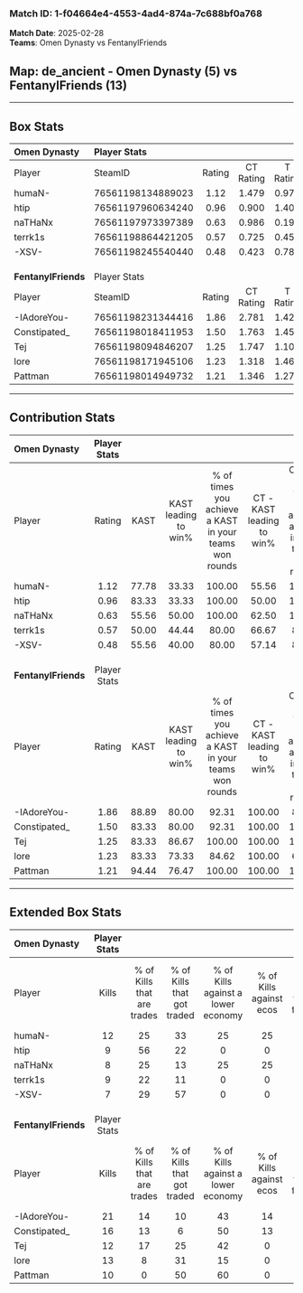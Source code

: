### Match ID: 1-f04664e4-4553-4ad4-874a-7c688bf0a768  
**Match Date**: 2025-02-28  
**Teams**: Omen Dynasty vs FentanylFriends  

## **Map**: de_ancient - Omen Dynasty (5) vs FentanylFriends (13)  
---  

## Box Stats  

| **Omen Dynasty**    | Player Stats      |        |           |          |       |       |       |         |        |      |     |
| :- | :- | :-: | :-: | :-: | :-: | :-: | :-: | :-: | :-: | :-: | :-: |
| Player              | SteamID           | Rating | CT Rating | T Rating | KAST  |  ADR  | Kills | Assists | Deaths | K/D  | HS% |
| humaN-              | 76561198134889023 |  1.12  |   1.479   |  0.970   | 77.78 | 108.7 |  12   |    7    |   16   | 0.75 | 50  |
| htip                | 76561197960634240 |  0.96  |   0.900   |  1.402   | 83.33 | 59.2  |   9   |    5    |   12   | 0.75 | 55  |
| naTHaNx             | 76561197973397389 |  0.63  |   0.986   |  0.192   | 55.56 | 56.1  |   8   |    3    |   14   | 0.57 | 62  |
| terrk1s             | 76561198864421205 |  0.57  |   0.725   |  0.451   | 50.00 | 43.6  |   9   |    3    |   15   | 0.60 | 66  |
| -XSV-               | 76561198245540440 |  0.48  |   0.423   |  0.782   | 55.56 | 44.7  |   7   |    2    |   16   | 0.44 | 71  |
|                     |                   |        |           |          |       |       |       |         |        |      |     |
|                     |                   |        |           |          |       |       |       |         |        |      |     |
|                     |                   |        |           |          |       |       |       |         |        |      |     |
| **FentanylFriends** | Player Stats      |        |           |          |       |       |       |         |        |      |     |
| Player              | SteamID           | Rating | CT Rating | T Rating | KAST  |  ADR  | Kills | Assists | Deaths | K/D  | HS% |
| -IAdoreYou-         | 76561198231344416 |  1.86  |   2.781   |  1.422   | 88.89 | 102.7 |  21   |    3    |   7    | 3.00 | 66  |
| Constipated_        | 76561198018411953 |  1.50  |   1.763   |  1.458   | 83.33 | 87.1  |  16   |    3    |   8    | 2.00 | 43  |
| Tej                 | 76561198094846207 |  1.25  |   1.747   |  1.100   | 83.33 | 85.4  |  12   |    4    |   10   | 1.20 | 58  |
| lore                | 76561198171945106 |  1.23  |   1.318   |  1.469   | 83.33 | 77.2  |  13   |    3    |   11   | 1.18 | 76  |
| Pattman             | 76561198014949732 |  1.21  |   1.346   |  1.270   | 94.44 | 76.1  |  10   |    5    |   10   | 1.00 | 40  |
---  

## Contribution Stats  

| **Omen Dynasty**    | Player Stats |       |                      |                                                        |                           |                                                             |                          |                                                            |
| :- | :-: | :-: | :-: | :-: | :-: | :-: | :-: | :-: |
| Player              |    Rating    | KAST  | KAST leading to win% | % of times you achieve a KAST in your teams won rounds | CT - KAST leading to win% | CT - % of times you achieve a KAST in your teams won rounds | T - KAST leading to win% | T - % of times you achieve a KAST in your teams won rounds |
| humaN-              |     1.12     | 77.78 |        33.33         |                         100.00                         |           55.56           |                           100.00                            |           0.00           |                            0.00                            |
| htip                |     0.96     | 83.33 |        33.33         |                         100.00                         |           50.00           |                           100.00                            |           0.00           |                            0.00                            |
| naTHaNx             |     0.63     | 55.56 |        50.00         |                         100.00                         |           62.50           |                           100.00                            |           0.00           |                            0.00                            |
| terrk1s             |     0.57     | 50.00 |        44.44         |                         80.00                          |           66.67           |                            80.00                            |           0.00           |                            0.00                            |
| -XSV-               |     0.48     | 55.56 |        40.00         |                         80.00                          |           57.14           |                            80.00                            |           0.00           |                            0.00                            |
|                     |              |       |                      |                                                        |                           |                                                             |                          |                                                            |
|                     |              |       |                      |                                                        |                           |                                                             |                          |                                                            |
|                     |              |       |                      |                                                        |                           |                                                             |                          |                                                            |
| **FentanylFriends** | Player Stats |       |                      |                                                        |                           |                                                             |                          |                                                            |
| Player              |    Rating    | KAST  | KAST leading to win% | % of times you achieve a KAST in your teams won rounds | CT - KAST leading to win% | CT - % of times you achieve a KAST in your teams won rounds | T - KAST leading to win% | T - % of times you achieve a KAST in your teams won rounds |
| -IAdoreYou-         |     1.86     | 88.89 |        80.00         |                         92.31                          |          100.00           |                            83.33                            |          70.00           |                           100.00                           |
| Constipated_        |     1.50     | 83.33 |        80.00         |                         92.31                          |          100.00           |                           100.00                            |          66.67           |                           85.71                            |
| Tej                 |     1.25     | 83.33 |        86.67         |                         100.00                         |          100.00           |                           100.00                            |          77.78           |                           100.00                           |
| lore                |     1.23     | 83.33 |        73.33         |                         84.62                          |          100.00           |                            66.67                            |          63.64           |                           100.00                           |
| Pattman             |     1.21     | 94.44 |        76.47         |                         100.00                         |          100.00           |                           100.00                            |          63.64           |                           100.00                           |
---  

## Extended Box Stats  

| **Omen Dynasty**    | Player Stats |                            |                            |                                    |                         |                              |                                 |        |                             |                                     |                          |                               |                            |
| :- | :-: | :-: | :-: | :-: | :-: | :-: | :-: | :-: | :-: | :-: | :-: | :-: | :-: |
| Player              |    Kills     | % of Kills that are trades | % of Kills that got traded | % of Kills against a lower economy | % of Kills against ecos | % of Kills that are flawless | % of Kills that are close duels | Deaths | % of Deaths that get traded | % of Deaths against a lower economy | % of Deaths against ecos | % of Deaths that are flawless | % of Deaths that are close |
| humaN-              |      12      |             25             |             33             |                 25                 |           25            |              58              |                8                |   16   |             31              |                  6                  |            6             |              44               |             6              |
| htip                |      9       |             56             |             22             |                 0                  |            0            |              44              |               22                |   12   |             25              |                  0                  |            0             |              75               |             0              |
| naTHaNx             |      8       |             25             |             13             |                 25                 |           25            |              88              |                0                |   14   |             21              |                  0                  |            0             |              50               |             0              |
| terrk1s             |      9       |             22             |             11             |                 0                  |            0            |              67              |               11                |   15   |             13              |                  7                  |            7             |              87               |             0              |
| -XSV-               |      7       |             29             |             57             |                 0                  |            0            |              86              |                0                |   16   |             13              |                  0                  |            0             |              69               |             0              |
|                     |              |                            |                            |                                    |                         |                              |                                 |        |                             |                                     |                          |                               |                            |
|                     |              |                            |                            |                                    |                         |                              |                                 |        |                             |                                     |                          |                               |                            |
|                     |              |                            |                            |                                    |                         |                              |                                 |        |                             |                                     |                          |                               |                            |
| **FentanylFriends** | Player Stats |                            |                            |                                    |                         |                              |                                 |        |                             |                                     |                          |                               |                            |
| Player              |    Kills     | % of Kills that are trades | % of Kills that got traded | % of Kills against a lower economy | % of Kills against ecos | % of Kills that are flawless | % of Kills that are close duels | Deaths | % of Deaths that get traded | % of Deaths against a lower economy | % of Deaths against ecos | % of Deaths that are flawless | % of Deaths that are close |
| -IAdoreYou-         |      21      |             14             |             10             |                 43                 |           14            |              67              |                0                |   7    |             29              |                  0                  |            0             |              71               |             0              |
| Constipated_        |      16      |             13             |             6              |                 50                 |           13            |              63              |                6                |   8    |             25              |                  0                  |            0             |              50               |             13             |
| Tej                 |      12      |             17             |             25             |                 42                 |            0            |              75              |                0                |   10   |             20              |                 30                  |            0             |              70               |             10             |
| lore                |      13      |             8              |             31             |                 15                 |            0            |              62              |                0                |   11   |             27              |                 27                  |            9             |              73               |             9              |
| Pattman             |      10      |             0              |             50             |                 60                 |            0            |              70              |                0                |   10   |             30              |                 30                  |            10            |              70               |             10             |
